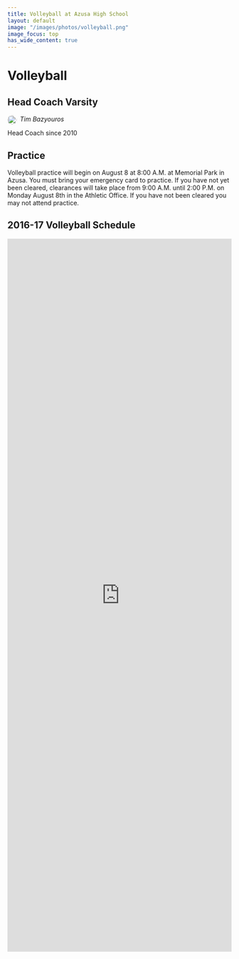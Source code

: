 ```yaml
---
title: Volleyball at Azusa High School
layout: default
image: "/images/photos/volleyball.png"
image_focus: top
has_wide_content: true
---
```


<style>
.image {
  background-image: url(/images/athletics/aztecs.jpg);
  background-position: center;
  background-size: cover;
  padding-top: 5vh;
  min-height: 35vh;
}
body.has-image > header {
  height: 35vh;
  min-height: 35vh;
}
.image img {
  height: 150vh;
  width: auto;
  margin-left: auto;
  margin-right: auto;
  position: absolute;
  left: 50%;
  z-index: 9999;
}
</style>

# Volleyball

## Head Coach Varsity

<img src="http://ahs-ausd-ca.schoolloop.com/uimg/image/1330874821019/1331967107018/1332658133844_wnp75.jpg" style="border-radius: 50%; width: 1.5em; height: 1.5em; object-fit: cover; float: left; margin-right: 0.5em;" alt="" />

*Tim Bazyouros*

Head Coach since 2010

## Practice 

Volleyball practice will begin on August 8 at 8:00 A.M. at Memorial Park in Azusa. You must bring your emergency card to practice. If you have not yet been cleared, clearances will take place from 9:00 A.M. until 2:00 P.M. on Monday August 8th in the Athletic Office.  If you have not been cleared you may not attend practice.

## 2016-17 Volleyball Schedule

<iframe align="top" valign="right" width="100%" height="1600" marginwidth="0" marginheight="0" hspace="0" vspace="0" frameborder="0" scrolling="yes" src="http://www.home-campus.com/team-widget.php?id=MjAxNi0xNywzMywxMywsR2FtZSxvbg=="></iframe>
